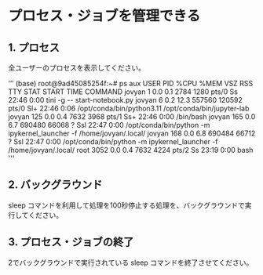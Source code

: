 # プロセス・ジョブを管理できる

## 1. プロセス

全ユーザーのプロセスを表示してください。

’’’
(base) root@9ad45085254f:~# ps aux
USER         PID %CPU %MEM    VSZ   RSS TTY      STAT START   TIME COMMAND
jovyan         1  0.0  0.1   2784  1280 pts/0    Ss   22:46   0:00 tini -g -- start-notebook.py
jovyan         6  0.2 12.3 557560 120592 pts/0   Sl+  22:46   0:06 /opt/conda/bin/python3.11 /opt/conda/bin/jupyter-lab
jovyan       125  0.0  0.4   7632  3968 pts/1    Ss+  22:46   0:00 /bin/bash
jovyan       165  0.0  6.7 690480 66068 ?        Ssl  22:47   0:00 /opt/conda/bin/python -m ipykernel_launcher -f /home/jovyan/.local/
jovyan       168  0.0  6.8 690484 66712 ?        Ssl  22:47   0:00 /opt/conda/bin/python -m ipykernel_launcher -f /home/jovyan/.local/
root        3052  0.0  0.4   7632  4224 pts/2    Ss   23:19   0:00 bash
'''
## 2. バックグラウンド

sleep コマンドを利用して処理を100秒停止する処理を、バックグラウンドで実行してください。

## 3. プロセス・ジョブの終了

2でバックグラウンドで実行されている sleep コマンドを終了させてください。
